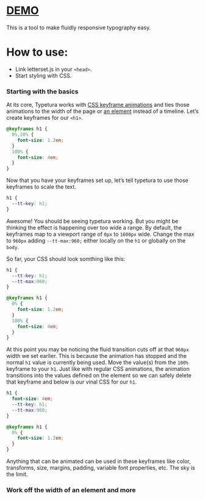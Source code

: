# [DEMO](http://typeturajs.bitballoon.com/)

This is a tool to make fluidly responsive typography easy.

# How to use:

* Link letterset.js in your `<head>`.
* Start styling with CSS.

### Starting with the basics

At its core, Typetura works with [CSS keyframe animations](https://developer.mozilla.org/en-US/docs/Web/CSS/@keyframes) and ties those animations to the width of the page or [an element](#Work-off-the-width-of-an-element-and-more) instead of a timeline. Let’s create keyframes for our `<h1>`.

```css
@keyframes h1 {
  0%,20% {
    font-size: 1.2em;
  }
  100% {
    font-size: 4em;
  }
}
```

Now that you have your keyframes set up, let’s tell typetura to use those keyframes to scale the text.

```css
h1 {
  --tt-key: h1;
}
```

Awesome! You should be seeing typetura working. But you might be thinking the effect is happening over too wide a range. By default, the keyframes map to a viewport range of `0px` to `1600px` wide. Change the max to `960px` adding `--tt-max:960;` either locally on the `h1` or globally on the `body`.

So far, your CSS should look somthing like this:

```css
h1 {
  --tt-key: h1;
  --tt-max:960;
}

@keyframes h1 {
  0% {
    font-size: 1.2em;
  }
  100% {
    font-size: 4em;
  }
}
```

At this point you may be noticing the fluid transition cuts off at that `960px` width we set earlier. This is because the animation has stopped and the normal `h1` value is currently being used. Move the value(s) from the `100%` keyframe to your `h1`. Just like with regular CSS animations, the animation transitions into the values defined on the element so we can safely delete that keyframe and below is our vinal CSS for our `h1`.

```css
h1 {
  font-size: 4em;
  --tt-key: h1;
  --tt-max:960;
}

@keyframes h1 {
  0% {
    font-size: 1.2em;
  }
}
```

Anything that can be animated can be used in these keyframes like color, transforms, size, margins, padding, variable font properties, etc. The sky is the limit.

### Work off the width of an element and more